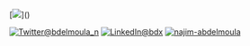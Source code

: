 [![](https://visitor-badge.glitch.me/badge?page_id=najx.visitor-badge")]()

<a href="https://twitter.com/bdelmoula_n"><img src="https://img.shields.io/badge/Twitter--_.svg?style=social&logo=twitter" alt="Twitter@bdelmoula_n"></a>
<a href="https://www.linkedin.com/in/abdx"><img src="https://img.shields.io/badge/LinkedIn--_.svg?style=social&logo=linkedin" alt="LinkedIn@bdx"></a>
<a href="https://stackoverflow.com/users/19588110/najim-abdelmoula"><img src="https://img.shields.io/badge/stack Overflow--_.svg?style=social&logo=stack Overflow" alt="najim-abdelmoula"></a>
